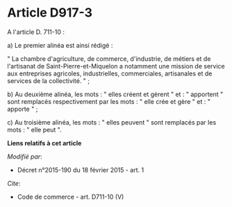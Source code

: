 # Article D917-3

A l'article D. 711-10 : 

a) Le premier alinéa est ainsi rédigé : 

" La chambre d'agriculture, de commerce, d'industrie, de métiers et de l'artisanat de Saint-Pierre-et-Miquelon a notamment
une mission de service aux entreprises agricoles, industrielles, commerciales, artisanales et de services de la collectivité.
" ; 

b) Au deuxième alinéa, les mots : " elles créent et gèrent " et : " apportent " sont remplacés respectivement par les mots :
" elle crée et gère " et : " apporte " ; 

c) Au troisième alinéa, les mots : " elles peuvent " sont remplacés par les mots : " elle peut ".

**Liens relatifs à cet article**

_Modifié par_:

  - Décret n°2015-190 du 18 février 2015 - art. 1

_Cite_:

  - Code de commerce - art. D711-10 (V)
